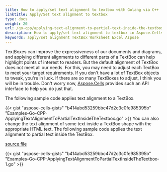 ```yaml
---
title: How to apply/set text alignment to textbox with Golang via C++
linktitle: Apply/Set text alignment to textbox
type: docs
weight: 20
url: /go-cpp/applying-text-alignment-to-partial-text-inside-the-textbox/
description: How to apply/set text alignment to textbox in Aspose.Cells with Golang via C++.
keywords: apply/set alignment TextBox Worksheet Excel Aspose
---
```


TextBoxes can improve the expressiveness of our documents and diagrams, and applying different alignments to different parts of a TextBox can help highlight points of interest to readers. But the default alignment of TextBox does not meet all our needs. For this, you may need to adjust each TextBox to meet your target requirements. If you don't have a lot of TextBox objects to tweak, you're in luck. If there are so many TextBoxes to adjust, I think you will be in trouble. Don't worry now, [Aspose.Cells](https://products.aspose.com/cells/) provides such an API interface to help you do just that.

The following sample code applies text alignment to a TextBox.

{{< gist "aspose-cells-gists" "b414abd53259bbc47d2c3c0fe985395b" "Examples-Go-CPP-ApplyingTextAlignmentToPartialTextInsideTheTextbox.go" >}}
You can also change the text alignment of some text inside a TextBox shape with the appropriate HTML text. The following sample code applies the text alignment to partial text inside the TextBox.

[source file](SampleTextboxExcel2016.xlsx)

{{< gist "aspose-cells-gists" "b414abd53259bbc47d2c3c0fe985395b" "Examples-Go-CPP-ApplyingTextAlignmentToPartialTextInsideTheTextbox-1.go" >}}